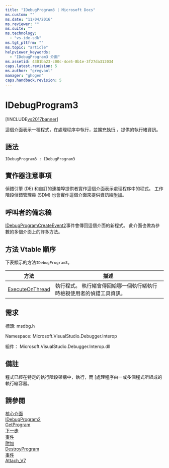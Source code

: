 ```yaml
---
title: "IDebugProgram3 | Microsoft Docs"
ms.custom: ""
ms.date: "11/04/2016"
ms.reviewer: ""
ms.suite: ""
ms.technology: 
  - "vs-ide-sdk"
ms.tgt_pltfrm: ""
ms.topic: "article"
helpviewer_keywords: 
  - "IDebugProgram3 介面"
ms.assetid: 4301ba23-c00c-4ce5-8b1e-3f27da312034
caps.latest.revision: 5
ms.author: "gregvanl"
manager: "ghogen"
caps.handback.revision: 5
---
```

# IDebugProgram3
[!INCLUDE[vs2017banner](../../../code-quality/includes/vs2017banner.md)]

這個介面表示一種程式，在處理程序中執行，並擴充[執行](../../../extensibility/debugger/reference/idebugprogram2-execute.md) ，提供的執行緒資訊。  
  
## 語法  
  
```  
IDebugProgram3 : IDebugProgram3  
```  
  
## 實作器注意事項  
 偵錯引擎 \(DE\) 和自訂的連接埠提供者實作這個介面表示處理程序中的程式。  工作階段偵錯管理員 \(SDM\) 也會實作這個介面來提供資訊給[附加](../../../extensibility/debugger/reference/idebugprogram2-attach.md)。  
  
## 呼叫者的備忘稿  
 [IDebugProgramCreateEvent2](../../../extensibility/debugger/reference/idebugprogramcreateevent2.md)事件會傳回這個介面的新程式。  此介面也做為參數的多個介面上的許多方法。  
  
## 方法 Vtable 順序  
 下表顯示的方法`IDebugProgram3`。  
  
|方法|描述|  
|--------|--------|  
|[ExecuteOnThread](../../../extensibility/debugger/reference/idebugprogram3-executeonthread.md)|執行程式。  執行緒會傳回給哪一個執行緒執行時檢視使用者的偵錯工具資訊。|  
  
## 需求  
 標頭: msdbg.h  
  
 Namespace: Microsoft.VisualStudio.Debugger.Interop  
  
 組件： Microsoft.VisualStudio.Debugger.Interop.dll  
  
## 備註  
 程式已經在特定的執行階段架構中，執行，而 \[處理程序由一或多個程式所組成的執行緒容器。  
  
## 請參閱  
 [核心介面](../../../extensibility/debugger/reference/core-interfaces.md)   
 [IDebugProgram2](../../../extensibility/debugger/reference/idebugprogram2.md)   
 [GetProgram](../Topic/IDebugThread2::GetProgram.md)   
 [下一步](../Topic/IEnumDebugPrograms2::Next.md)   
 [事件](../../../extensibility/debugger/reference/idebugportevents2-event.md)   
 [附加](../../../extensibility/debugger/reference/idebugengine2-attach.md)   
 [DestroyProgram](../../../extensibility/debugger/reference/idebugengine2-destroyprogram.md)   
 [事件](../../../extensibility/debugger/reference/idebugeventcallback2-event.md)   
 [Attach\_V7](../../../extensibility/debugger/reference/idebugprogramnode2-attach-v7.md)